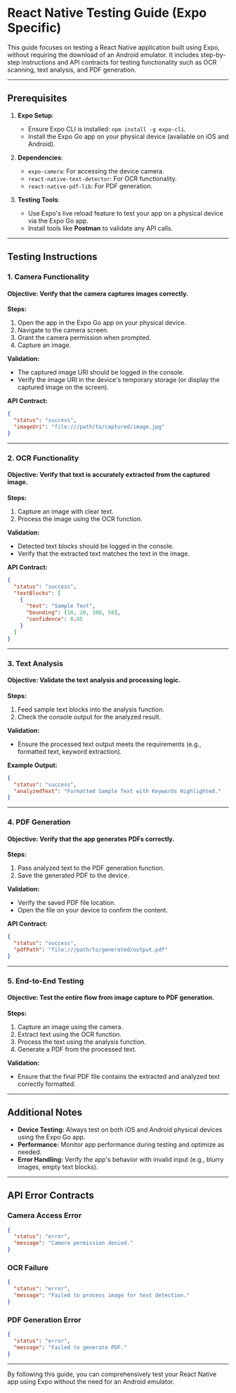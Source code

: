 # React Native Testing Guide (Expo Specific)

This guide focuses on testing a React Native application built using Expo, without requiring the download of an Android emulator. It includes step-by-step instructions and API contracts for testing functionality such as OCR scanning, text analysis, and PDF generation.

---

## **Prerequisites**
1. **Expo Setup**:
   - Ensure Expo CLI is installed: `npm install -g expo-cli`.
   - Install the Expo Go app on your physical device (available on iOS and Android).

2. **Dependencies**:
   - `expo-camera`: For accessing the device camera.
   - `react-native-text-detector`: For OCR functionality.
   - `react-native-pdf-lib`: For PDF generation.

3. **Testing Tools**:
   - Use Expo's live reload feature to test your app on a physical device via the Expo Go app.
   - Install tools like **Postman** to validate any API calls.

---

## **Testing Instructions**

### 1. **Camera Functionality**

#### **Objective:** Verify that the camera captures images correctly.

**Steps:**
1. Open the app in the Expo Go app on your physical device.
2. Navigate to the camera screen.
3. Grant the camera permission when prompted.
4. Capture an image.

**Validation:**
- The captured image URI should be logged in the console.
- Verify the image URI in the device's temporary storage (or display the captured image on the screen).

**API Contract:**
```json
{
  "status": "success",
  "imageUri": "file:///path/to/captured/image.jpg"
}
```

---

### 2. **OCR Functionality**

#### **Objective:** Verify that text is accurately extracted from the captured image.

**Steps:**
1. Capture an image with clear text.
2. Process the image using the OCR function.

**Validation:**
- Detected text blocks should be logged in the console.
- Verify that the extracted text matches the text in the image.

**API Contract:**
```json
{
  "status": "success",
  "textBlocks": [
    {
      "text": "Sample Text",
      "bounding": [10, 20, 100, 50],
      "confidence": 0.95
    }
  ]
}
```

---

### 3. **Text Analysis**

#### **Objective:** Validate the text analysis and processing logic.

**Steps:**
1. Feed sample text blocks into the analysis function.
2. Check the console output for the analyzed result.

**Validation:**
- Ensure the processed text output meets the requirements (e.g., formatted text, keyword extraction).

**Example Output:**
```json
{
  "status": "success",
  "analyzedText": "Formatted Sample Text with Keywords Highlighted."
}
```

---

### 4. **PDF Generation**

#### **Objective:** Verify that the app generates PDFs correctly.

**Steps:**
1. Pass analyzed text to the PDF generation function.
2. Save the generated PDF to the device.

**Validation:**
- Verify the saved PDF file location.
- Open the file on your device to confirm the content.

**API Contract:**
```json
{
  "status": "success",
  "pdfPath": "file:///path/to/generated/output.pdf"
}
```

---

### 5. **End-to-End Testing**

#### **Objective:** Test the entire flow from image capture to PDF generation.

**Steps:**
1. Capture an image using the camera.
2. Extract text using the OCR function.
3. Process the text using the analysis function.
4. Generate a PDF from the processed text.

**Validation:**
- Ensure that the final PDF file contains the extracted and analyzed text correctly formatted.

---

## **Additional Notes**
- **Device Testing:** Always test on both iOS and Android physical devices using the Expo Go app.
- **Performance:** Monitor app performance during testing and optimize as needed.
- **Error Handling:** Verify the app's behavior with invalid input (e.g., blurry images, empty text blocks).

---

## **API Error Contracts**

### Camera Access Error
```json
{
  "status": "error",
  "message": "Camera permission denied."
}
```

### OCR Failure
```json
{
  "status": "error",
  "message": "Failed to process image for text detection."
}
```

### PDF Generation Error
```json
{
  "status": "error",
  "message": "Failed to generate PDF."
}
```

---

By following this guide, you can comprehensively test your React Native app using Expo without the need for an Android emulator.

